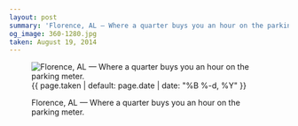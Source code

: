 ```yaml
---
layout: post
summary: 'Florence, AL — Where a quarter buys you an hour on the parking meter.'
og_image: 360-1280.jpg
taken: August 19, 2014
---
```


<figure class="post" data-src="{{ site.assets_url }}/{{ page.og_image }}">
<img alt="Florence, AL — Where a quarter buys you an hour on the parking meter." sizes="(min-width: 700px) 50vw, calc(100vw - 2rem)" src="{{ site.assets_url }}/360-640.jpg" srcset="{{ site.assets_url }}/360-1280.jpg 1280w, {{ site.assets_url }}/360-960.jpg 960w, {{ site.assets_url }}/360-640.jpg 640w, {{ site.assets_url }}/360-320.jpg 320w"/>
<figcaption>
<time>{{ page.taken | default: page.date | date: "%B %-d, %Y" }}</time>
<p>Florence, AL — Where a quarter buys you an hour on the parking meter.</p>
</figcaption>
</figure>
